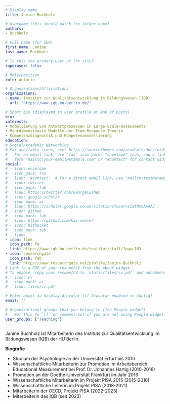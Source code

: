 ```yaml
---
# Display name
title: Janine Buchholz

# Username (this should match the folder name)
authors:
- buchholz

# Full name (for SEO)
first_name: Janine 
last_name: Buchholz

# Is this the primary user of the site?
superuser: false

# Role/position
role: Autorin

# Organizations/Affiliations
organizations:
- name: Institut zur Qualitätsentwicklung im Bildungswesen (IQB)
  url: "https://www.iqb.hu-berlin.de/"

# Short bio (displayed in user profile at end of posts)
bio:
interests:
- Modellierung von Antwortprozessen in Large-Scale-Assessments
- Mehrdimensionale Modelle der Item-Response-Theorie
- Kompetenzdiagnostik und Kompetenzmodellierung
education:
# Social/Academic Networking
# For available icons, see: https://sourcethemes.com/academic/docs/widgets/#icons
#   For an email link, use "fas" icon pack, "envelope" icon, and a link in the
#   form "mailto:your-email@example.com" or "#contact" for contact widget.
social:
# - icon: envelope
#   icon_pack: fas
#   link: '#contact'  # For a direct email link, use "mailto:test@example.org".
# - icon: twitter
#   icon_pack: fab
#   link: https://twitter.com/GeorgeCushen
# - icon: google-scholar
#   icon_pack: ai
#   link: https://scholar.google.co.uk/citations?user=sIwtMXoAAAAJ
# - icon: github
#   icon_pack: fab
#   link: https://github.com/kai-nehler
# - icon: bitbucket
#   icon_pack: fab
#   link:
- icon: link
  icon_pack: fa
  link: https://www.iqb.hu-berlin.de/institut/staff/?pg=c163
- icon: researchgate
  icon_pack: fab
  link: https://www.researchgate.net/profile/Janine-Buchholz
# Link to a PDF of your resume/CV from the About widget.
# To enable, copy your resume/CV to `static/files/cv.pdf` and uncomment the lines below.
# - icon: cv
#   icon_pack: ai
#   link: files/cv.pdf

# Enter email to display Gravatar (if Gravatar enabled in Config)
email: ""

# Organizational groups that you belong to (for People widget)
#   Set this to `[]` or comment out if you are not using People widget.
user_groups: ["Teaching"]
---
```



Janine Buchholz ist Mitarbeiterin des Instituts zur Qualitätsentwicklung im Bildungswesen (IQB) der HU Berlin.

**Biografie**

- Studium der Psychologie an der Universität Erfurt bis 2010
- Wissenschaftliche Mitarbeiterin zur Promotion im Arbeitsbereich Educational Measurement bei Prof. Dr. Johannes Hartig (2010-2016)
- Promotion an der Goethe-Universität Frankfurt im Jahr 2016
- Wissenschaftliche Mitarbeiterin im Projekt PISA 2015 (2015-2016)
- Wissenschaftliche Leiterin im Projekt PISA (2018-2021)
- Mitarbeiterin der OECD, Projekt PISA (2022-2023)
- Mitarbeiterin des IQB (seit 2023)
